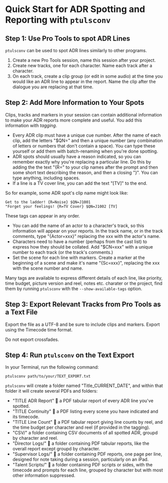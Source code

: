 # Quick Start for ADR Spotting and Reporting with `ptulsconv`

## Step 1: Use Pro Tools to spot ADR Lines

`ptulsconv` can be used to spot ADR lines similarly to other programs.

1. Create a new Pro Tools session, name this session after your project.
1. Create new tracks, one for each character. Name each track after a 
   character.
1. On each track, create a clip group (or edit in some audio) at the time you 
   would like an ADR line to appear in the report. Name the clip after the 
   dialogue you are replacing at that time.


## Step 2: Add More Information to Your Spots

Clips, tracks and markers in your session can contain additional information 
to make your ADR reports more complete and useful. You add this information 
with *tagging*.

- Every ADR clip must have a unique cue number. After the name of each clip,
  add the letters "$QN=" and then a unique number (any combination of letters 
  or numbers that don't contain a space). You can type these yourself or add 
  them with batch-renaming when you're done spotting.
- ADR spots should usually have a reason indicated, so you can remember exactly
  why you're replacing a particular line. Do this by adding the the text "{R="
  to your clip names after the prompt and then some short text describing the 
  reason, and then a closing "}". You can type anything, including spaces.
- If a line is a TV cover line, you can add the text "[TV]" to the end.

So for example, some ADR spot's clip name might look like:

    Get to the ladder! {R=Noise} $QN=J1001
    "Forget your feelings! {R=TV Cover} $QN=J1002 [TV]

These tags can appear in any order.

- You can add the name of an actor to a character's track, so this information
  will appear on your reports. In the track name, or in the track comments,
  type "{Actor=xxx}" replacing the xxx with the actor's name.
- Characters need to have a number (perhaps from the cast list) to express how
  they should be collated. Add "$CN=xxx" with a unique number to each track (or
  the track's comments.)
- Set the scene for each line with markers. Create a marker at the beginning of 
  a scene and make it's name "{Sc=xxx}", replacing the xxx with the scene 
  number and name.

Many tags are available to express different details of each line, like 
priority, time budget, picture version and reel, notes etc. charater or the 
project, find them by running `ptulsconv` with the `--show-available-tags`
option.


## Step 3: Export Relevant Tracks from Pro Tools as a Text File

Export the file as a UTF-8 and be sure to include clips and markers. Export 
using the Timecode time format.

Do not export crossfades.


## Step 4: Run `ptulsconv` on the Text Export

In your Terminal, run the following command:

    ptulsconv path/to/your/TEXT_EXPORT.txt

`ptulsconv` will create a folder named "Title_CURRENT_DATE", and within that 
folder it will create several PDFs and folders:

- "TITLE ADR Report" 📄 a PDF tabular report of every ADR line you've spotted.
- "TITLE Continuity" 📄 a PDF listing every scene you have indicated and its 
  timecode.
- "TITLE Line Count" 📄 a PDF tabular report giving line counts by reel, and the
  time budget per character and reel (if provided in the tagging).
- "CSV/" a folder containing CSV documents of all spotted ADR, groupd by 
  character and reel.
- "Director Logs/" 📁 a folder containing PDF tabular reports, like the overall
  report except groupd by character.
- "Supervisor Logs/" 📁 a folder containing PDF reports, one page per line, 
  designed for note taking during a session, particularly on an iPad.
- "Talent Scripts/" 📁 a folder containing PDF scripts or sides, with the timecode
  and prompts for each line, grouped by character but with most other 
  information suppressed.


